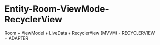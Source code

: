 # Entity-Room-ViewMode-RecyclerView
Room + ViewModel + LiveData + RecyclerView (MVVM) - RECYCLERVIEW + ADAPTER
